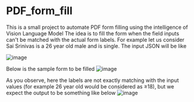 # PDF_form_fill
This is a small project to automate PDF form filling using the intelligence of Vision Language Model
The idea is to fill the form when the field inputs can't be matched with the actual form labels. For example let us consider Sai Srinivas is a 26 year old male and is single. The input JSON will be like



![image](https://github.com/user-attachments/assets/b7e123e0-10fb-4fa9-a69d-f30a1d3d5e14)


Below is the sample form to be filled
![image](https://github.com/user-attachments/assets/1267c406-e6ad-424c-8b9a-053c01f92038)

As you observe, here the labels are not exactly matching with the input values (for example 26 year old would be considered as ≥18), but we expect the output to be something like below
![image](https://github.com/user-attachments/assets/616e1cf4-4d1f-41fc-955d-c5c88728fa3c)

